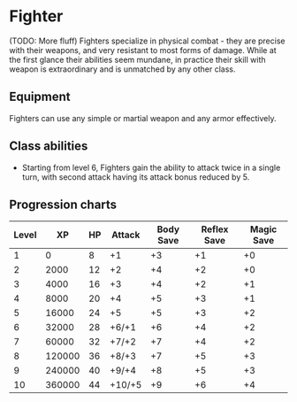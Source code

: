 # Fighter

(TODO: More fluff)
Fighters specialize in physical combat - they are precise with their weapons, and very resistant to most forms of damage. While at the first glance their abilities seem mundane, in practice their skill with weapon is  extraordinary and is unmatched by any other class.

## Equipment

Fighters can use any simple or martial weapon and any armor effectively.

## Class abilities

* Starting from level 6, Fighters gain the ability to attack twice in a single turn, with second attack having its attack bonus reduced by 5.

## Progression charts

|Level|XP|HP|Attack|Body Save|Reflex Save|Magic Save|
|-|-|-|-|-|-|-|
|1|0|8|+1|+3|+1|+0|
|2|2000|12|+2|+4|+2|+0|
|3|4000|16|+3|+4|+2|+1|
|4|8000|20|+4|+5|+3|+1|
|5|16000|24|+5|+5|+3|+2|
|6|32000|28|+6/+1|+6|+4|+2|
|7|60000|32|+7/+2|+7|+4|+2|
|8|120000|36|+8/+3|+7|+5|+3|
|9|240000|40|+9/+4|+8|+5|+3|
|10|360000|44|+10/+5|+9|+6|+4|